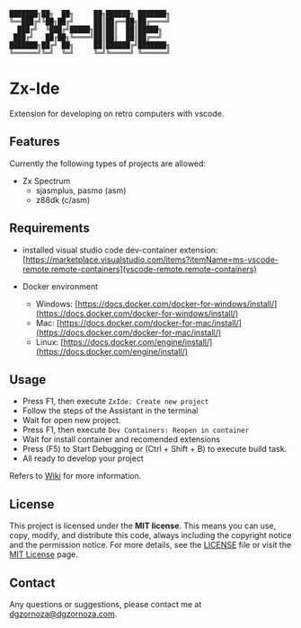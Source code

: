 
```
███████╗██╗  ██╗     ██╗██████╗ ███████╗
╚══███╔╝╚██╗██╔╝     ██║██╔══██╗██╔════╝
  ███╔╝  ╚███╔╝█████╗██║██║  ██║█████╗  
 ███╔╝   ██╔██╗╚════╝██║██║  ██║██╔══╝  
███████╗██╔╝ ██╗     ██║██████╔╝███████╗
╚══════╝╚═╝  ╚═╝     ╚═╝╚═════╝ ╚══════╝
```

# Zx-Ide

Extension for developing on retro computers with vscode.

## Features

Currently the following types of projects are allowed:

- Zx Spectrum
  - sjasmplus, pasmo (asm)
  - z88dk (c/asm)

## Requirements

- installed visual studio code dev-container extension:
  [https://marketplace.visualstudio.com/items?itemName=ms-vscode-remote.remote-containers](vscode-remote.remote-containers)

- Docker environment
  - Windows: [https://docs.docker.com/docker-for-windows/install/](https://docs.docker.com/docker-for-windows/install/)
  - Mac: [https://docs.docker.com/docker-for-mac/install/](https://docs.docker.com/docker-for-mac/install/)
  - Linux: [https://docs.docker.com/engine/install/](https://docs.docker.com/engine/install/)

## Usage

- Press F1, then execute `ZxIde: Create new project`
- Follow the steps of the Assistant in the terminal
- Wait for open new project.
- Press F1, then execute `Dev Containers: Reopen in container`
- Wait for install container and recomended extensions
- Press (F5) to Start Debugging or (Ctrl + Shift + B) to execute build task.
- All ready to develop your project

Refers to [Wiki](https://github.com/dgzornoza/zx-ide/wiki) for more information.

## License

This project is licensed under the **MIT license**. This means you can use, copy, modify, and distribute this code, always including the copyright notice and the permission notice. For more details, see the [LICENSE](./LICENSE) file or visit the [MIT License](https://opensource.org/licenses/MIT) page.

## Contact

Any questions or suggestions, please contact me at [dgzornoza@dgzornoza.com](mailto:dgzornoza@dgzornoza.com).
